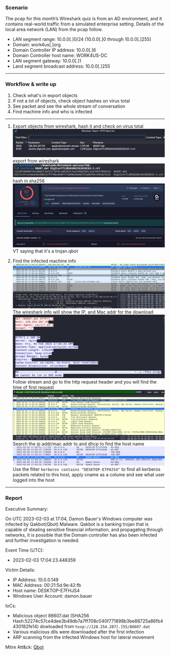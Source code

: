 ### Scenario

The pcap for this month’s Wireshark quiz is from an AD environment, 
and it contains real-world traffic from a simulated enterprise setting. 
Details of the local area network (LAN) from the pcap follow.

- LAN segment range: 10.0.0[.]0/24 (10.0.0[.]0 through 10.0.0[.]255)
- Domain: work4us[.]org
- Domain Controller IP address: 10.0.0[.]6
- Domain Controller host name: WORK4US-DC
- LAN segment gateway: 10.0.0[.]1
- Land segment broadcast address: 10.0.0[.]255

---
### Workflow & write up

1. Check what's in export objects
2. If not a lot of objects, check object hashes on virus total
3. See packet and see the whole stream of conversation
4. Find machine info and who is infected

---
1. Export objects from wireshark, hash it and check on virus total
![ObjectDownload](images/download.jpg)
export from wireshark
![hash](images/hashing.jpg)
hash in sha256
![VT](images/vt.jpg)
VT saying that it's a trojan.qbot

2. Find the infected machine info
![overview](images/overview.jpg)
The wireshark info will show the IP, and Mac addr for the download
![followStream](images/convo.jpg)
Follow stream and go to the http request header and you will find the time of first request
![host](images/hostname.jpg)
Search the ip addr/mac addr to and dhcp to find the host name
![findU](images/finduser.jpg)
Use the filter `kerberos contains "DESKTOP-E7FHJS4"` to find all kerberos packets related to this host, apply cname as a colume
and see what user logged into the host

---
### Report
Executive Summary:

On UTC 2023-02-03 at 17:04, Damon Bauer's Windows computer was infected by Qakbot(Qbot) Malware. Qakbot is a banking trojan that
is capable of stealing sensitive financial information, and propagating through networks, it is possible that the Domain 
controller has also been infected and further investigation is needed.

Event Time (UTC):
 - 2023-02-03 17:04:23.448359

Victim Details:
 - IP Address: 10.0.0.149
 - MAC Address: 00:21:5d:9e:42:fb
 - Host name: DESKTOP-E7FHJS4
 - Windows User Account: damon.bauer

IoCs:
 - Malicious object 86607.dat (SHA256 Hash:52274c57ce4dee3b49db7a7ff708c040f771898b3be88725a86fb4430182fe14) dowloaded from `hxxp://128.254.207[.]55/86607.dat`
 - Various malicious dlls were downloaded after the first infection
 - ARP scanning from the infected Windows host for lateral movement

Mitre Att&ck: [Qbot](https://mitre-attack.github.io/attack-navigator//#layerURL=https%3A%2F%2Fattack.mitre.org%2Fsoftware%2FS0650%2FS0650-enterprise-layer.json)
